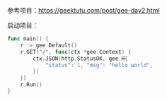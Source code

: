 参考项目：https://geektutu.com/post/gee-day2.html

启动项目：
~~~go
func main() {
	r := gee.Default()
	r.GET("/", func(ctx *gee.Context) {
		ctx.JSON(http.StatusOK, gee.H{
			"status": 1, "msg": "hello world",
		})
	})
	r.Run()
}
